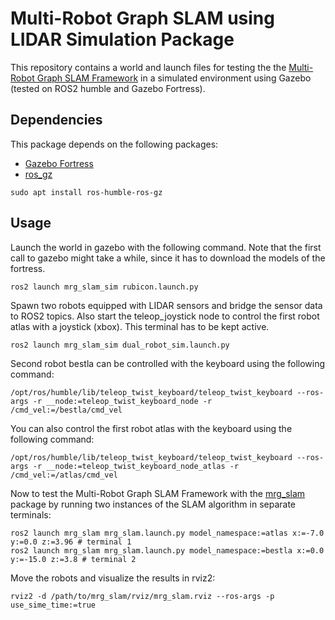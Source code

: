 # Multi-Robot Graph SLAM using LIDAR Simulation Package

This repository contains a world and launch files for testing the the [Multi-Robot Graph SLAM Framework](https://github.com/aserbremen/Multi-Robot-Graph-SLAM) in a simulated environment using Gazebo (tested on ROS2 humble and Gazebo Fortress).

## Dependencies

This package depends on the following packages:

- [Gazebo Fortress](https://gazebosim.org/docs/fortress/install)
- [ros_gz](https://github.com/gazebosim/ros_gz/tree/humble)

```
sudo apt install ros-humble-ros-gz
```

## Usage

Launch the world in gazebo with the following command. Note that the first call to gazebo might take a while, since it has to download the models of the fortress.


```
ros2 launch mrg_slam_sim rubicon.launch.py
```

Spawn two robots equipped with LIDAR sensors and bridge the sensor data to ROS2 topics. Also start the teleop_joystick node to control the first robot atlas with a joystick (xbox). This terminal has to be kept active.

```
ros2 launch mrg_slam_sim dual_robot_sim.launch.py
```

Second robot bestla can be controlled with the keyboard using the following command:

```
/opt/ros/humble/lib/teleop_twist_keyboard/teleop_twist_keyboard --ros-args -r __node:=teleop_twist_keyboard_node -r /cmd_vel:=/bestla/cmd_vel
``` 

You can also control the first robot atlas with the keyboard using the following command:

```
/opt/ros/humble/lib/teleop_twist_keyboard/teleop_twist_keyboard --ros-args -r __node:=teleop_twist_keyboard_node_atlas -r /cmd_vel:=/atlas/cmd_vel
```

Now to test the Multi-Robot Graph SLAM Framework with the [mrg_slam](https://github.com/aserbremen/mrg_slam) package by running two instances of the SLAM algorithm in separate terminals:

```
ros2 launch mrg_slam mrg_slam.launch.py model_namespace:=atlas x:=-7.0 y:=0.0 z:=3.96 # terminal 1
ros2 launch mrg_slam mrg_slam.launch.py model_namespace:=bestla x:=0.0 y:=-15.0 z:=3.8 # terminal 2
```

Move the robots and visualize the results in rviz2:

```
rviz2 -d /path/to/mrg_slam/rviz/mrg_slam.rviz --ros-args -p use_sime_time:=true
```
